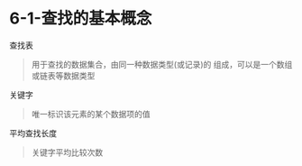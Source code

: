 # 6-1-查找的基本概念

查找表

> 用于查找的数据集合，由同一种数据类型\(或记录\)的 组成，可以是一个数组或链表等数据类型

关键字

> 唯一标识该元素的某个数据项的值

平均查找长度

> 关键字平均比较次数


